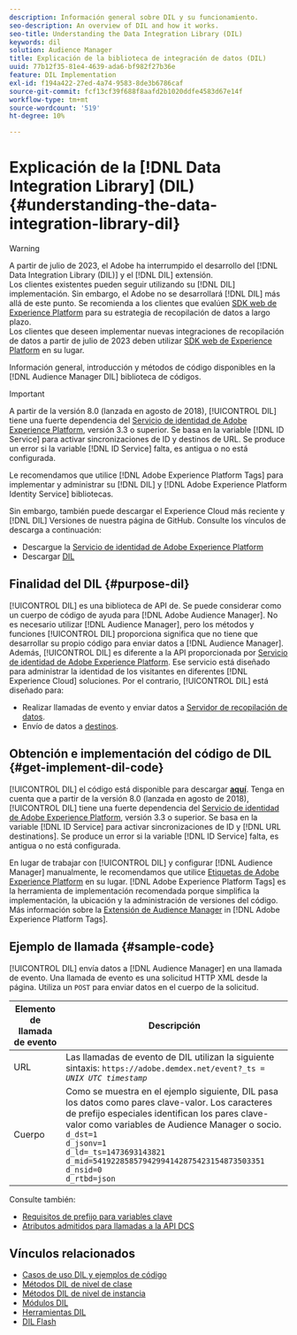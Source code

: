 ```yaml
---
description: Información general sobre DIL y su funcionamiento.
seo-description: An overview of DIL and how it works.
seo-title: Understanding the Data Integration Library (DIL)
keywords: dil
solution: Audience Manager
title: Explicación de la biblioteca de integración de datos (DIL)
uuid: 77b12f35-81e4-4639-ada6-bf982f27b36e
feature: DIL Implementation
exl-id: f194a422-27ed-4a74-9583-8de3b6786caf
source-git-commit: fcf13cf39f688f8aafd2b1020ddfe4583d67e14f
workflow-type: tm+mt
source-wordcount: '519'
ht-degree: 10%

---
```


# Explicación de la [!DNL Data Integration Library] (DIL){#understanding-the-data-integration-library-dil}

>[!WARNING]
>
>A partir de julio de 2023, el Adobe ha interrumpido el desarrollo del [!DNL Data Integration Library (DIL)] y el [!DNL DIL] extensión.
><br>
>Los clientes existentes pueden seguir utilizando su [!DNL DIL] implementación. Sin embargo, el Adobe no se desarrollará [!DNL DIL] más allá de este punto. Se recomienda a los clientes que evalúen [SDK web de Experience Platform](https://experienceleague.adobe.com/docs/experience-platform/edge/home.html?lang=en) para su estrategia de recopilación de datos a largo plazo.
><br>
>Los clientes que deseen implementar nuevas integraciones de recopilación de datos a partir de julio de 2023 deben utilizar [SDK web de Experience Platform](https://experienceleague.adobe.com/docs/experience-platform/edge/home.html?lang=en) en su lugar.

Información general, introducción y métodos de código disponibles en la [!DNL Audience Manager DIL] biblioteca de códigos.

>[!IMPORTANT]
>
>A partir de la versión 8.0 (lanzada en agosto de 2018), [!UICONTROL DIL] tiene una fuerte dependencia del [Servicio de identidad de Adobe Experience Platform](https://experienceleague.adobe.com/docs/id-service/using/home.html), versión 3.3 o superior. Se basa en la variable [!DNL ID Service] para activar sincronizaciones de ID y destinos de URL. Se produce un error si la variable [!DNL ID Service] falta, es antigua o no está configurada.
>
>Le recomendamos que utilice [!DNL Adobe Experience Platform Tags] para implementar y administrar su [!DNL DIL] y [!DNL Adobe Experience Platform Identity Service] bibliotecas.

Sin embargo, también puede descargar el Experience Cloud más reciente y [!DNL DIL] Versiones de nuestra página de GitHub. Consulte los vínculos de descarga a continuación:

* Descargue la [Servicio de identidad de Adobe Experience Platform](https://github.com/Adobe-Marketing-Cloud/id-service/releases)
* Descargar [DIL](https://github.com/Adobe-Marketing-Cloud/dil/releases)

## Finalidad del DIL {#purpose-dil}

[!UICONTROL DIL] es una biblioteca de API de. Se puede considerar como un cuerpo de código de ayuda para [!DNL Adobe Audience Manager]. No es necesario utilizar [!DNL Audience Manager], pero los métodos y funciones [!UICONTROL DIL] proporciona significa que no tiene que desarrollar su propio código para enviar datos a [!DNL Audience Manager]. Además, [!UICONTROL DIL] es diferente a la API proporcionada por [Servicio de identidad de Adobe Experience Platform](https://experienceleague.adobe.com/docs/id-service/using/home.html). Ese servicio está diseñado para administrar la identidad de los visitantes en diferentes [!DNL Experience Cloud] soluciones. Por el contrario, [!UICONTROL DIL] está diseñado para:

* Realizar llamadas de evento y enviar datos a [Servidor de recopilación de datos](../reference/system-components/components-data-collection.md).
* Envío de datos a [destinos](../features/destinations/destinations.md).

## Obtención e implementación del código de DIL {#get-implement-dil-code}

[!UICONTROL DIL] el código está disponible para descargar **[aquí](https://github.com/Adobe-Marketing-Cloud/dil/releases)**. Tenga en cuenta que a partir de la versión 8.0 (lanzada en agosto de 2018), [!UICONTROL DIL] tiene una fuerte dependencia del [Servicio de identidad de Adobe Experience Platform](https://experienceleague.adobe.com/docs/id-service/using/home.html), versión 3.3 o superior. Se basa en la variable [!DNL ID Service] para activar sincronizaciones de ID y [!DNL URL destinations]. Se produce un error si la variable [!DNL ID Service] falta, es antigua o no está configurada.

En lugar de trabajar con [!UICONTROL DIL] y configurar [!DNL Audience Manager] manualmente, le recomendamos que utilice [Etiquetas de Adobe Experience Platform](https://experienceleague.adobe.com/docs/experience-platform/tags/home.html) en su lugar. [!DNL Adobe Experience Platform Tags] es la herramienta de implementación recomendada porque simplifica la implementación, la ubicación y la administración de versiones del código. Más información sobre la [Extensión de Audience Manager](https://experienceleague.adobe.com/docs/experience-platform/tags/extensions/adobe/audience-manager/overview.html) in [!DNL Adobe Experience Platform Tags].

## Ejemplo de llamada {#sample-code}

[!UICONTROL DIL] envía datos a [!DNL Audience Manager] en una llamada de evento. Una llamada de evento es una solicitud HTTP XML desde la página. Utiliza un `POST` para enviar datos en el cuerpo de la solicitud.

| Elemento de llamada de evento | Descripción |
|--- |--- |
| URL | Las llamadas de evento de DIL utilizan la siguiente sintaxis: `https://adobe.demdex.net/event?_ts =` *`UNIX UTC timestamp`* |
| Cuerpo | Como se muestra en el ejemplo siguiente, DIL pasa los datos como pares clave-valor. Los caracteres de prefijo especiales identifican los pares clave-valor como variables de Audience Manager o socio.<br>`d_dst=1`<br>`d_jsonv=1`<br>`d_ld=_ts=1473693143821`<br>`d_mid=54192285857942994142875423154873503351`<br>`d_nsid=0`<br>`d_rtbd=json`<br> |

Consulte también:
* [Requisitos de prefijo para variables clave](../features/traits/trait-variable-prefixes.md)
* [Atributos admitidos para llamadas a la API DCS](../api/dcs-intro/dcs-api-reference/dcs-keys.md)

## Vínculos relacionados

* [Casos de uso DIL y ejemplos de código](/help/using/dil/dil-use-cases.md)
* [Métodos DIL de nivel de clase ](/help/using/dil/dil-class-overview/dil-start.md)
* [Métodos DIL de nivel de instancia](/help/using/dil/dil-instance-methods.md)
* [Módulos DIL](/help/using/dil/dil-modules.md)
* [Herramientas DIL](/help/using/dil/dil-tools.md)
* [DIL Flash](/help/using/dil/dil-flash.md)
